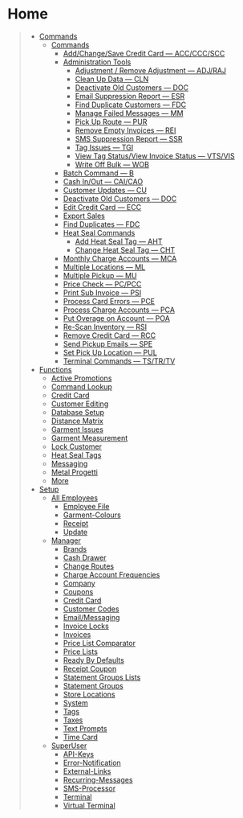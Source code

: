 # Home

> - [Commands](Documentation/Commands.md)
>     - [Commands](Documentation/Commands.md)
>         - [Add/Change/Save Credit Card — ACC/CCC/SCC](Documentation/Commands/Add%257CChange%257CSave-Credit-Card-—-ACC%257CCCC%257CSCC.md)
>         - [Administration Tools](Documentation/Commands/Administration-Tools.md)
>             - [Adjustment / Remove Adjustment — ADJ/RAJ](Documentation/Commands/Administration-Tools/Adjustment-%257C-Remove-Adjustment—-ADJ%257CRAJ.md)
>             - [Clean Up Data — CLN](Documentation/Commands/Administration-Tools/Clean-up-Data-—-CLN.md)
>             - [Deactivate Old Customers — DOC](Documentation/Commands/Administration-Tools/Deactivate-Old-Customers-—-DOC.md)
>             - [Email Suppression Report — ESR](Documentation/Commands/Administration-Tools/Email-Suppression-Report-—-ESR.md)
>             - [Find Duplicate Customers — FDC](Documentation/Commands/Administration-Tools/Find-Duplicate-Customers-—-FDC.md)
>             - [Manage Failed Messages — MM](Documentation/Commands/Administration-Tools/Manage-Failed-Messages-—-MM.md)
>             - [Pick Up Route — PUR](Documentation/Commands/Administration-Tools/Pick-Up-Route-—-PUR.md)
>             - [Remove Empty Invoices — REI](Documentation/Commands/Administration-Tools/Remove-Empty-Invoices-—-REI.md)
>             - [SMS Suppression Report — SSR](Documentation/Commands/Administration-Tools/SMS-Suppression-Report-—-SSR.md)
>             - [Tag Issues — TGI](Documentation/Commands/Administration-Tools/Tag-Issues-—-TGI.md)
>             - [View Tag Status/View Invoice Status — VTS/VIS](Documentation/Commands/Administration-Tools/View-Tag-Status-%257C-View-Invoice-Status-—-VTS%257CVIS.md)
>             - [Write Off Bulk — WOB](Documentation/Commands/Administration-Tools/Write-Off-Bulk-—-WOB.md)
>         - [Batch Command — B](Documentation/Commands/Batch-Payment-—-B.md)
>         - [Cash In/Out — CAI/CAO](Documentation/Commands/Cash-In%257COut-—-CAI%257CCAO.md)
>         - [Customer Updates — CU](Documentation/Commands/Customer-Updates-—-CU.md)
>         - [Deactivate Old Customers — DOC](Documentation/Commands/Deactivate-Old-Customers-—-DOC.md)
>         - [Edit Credit Card — ECC](Documentation/Commands/Edit-Credit-Card-—-ECC.md)
>         - [Export Sales](Commands/Export-Sales-—-EXP.md)
>         - [Find Duplicates — FDC](Documentation/Commands/Find-Duplicates-—-FDC.md)
>         - [Heat Seal Commands](Documentation/Commands/Heat-Seal-Commands.md)
>             - [Add Heat Seal Tag — AHT](Documentation/Commands/Heat-Seal-Commands/Add-Heat-Seal-Tag-—-AHT.md)
>             - [Change Heat Seal Tag — CHT](Documentation/Commands/Heat-Seal-Commands/Change-Heat-Seal-Tag-—-CHT.md)
>         - [Monthly Charge Accounts — MCA](Documentation/Commands/Monthly-Charge-Accounts-—-MCA.md)
>         - [Multiple Locations — ML](Documentation/Commands/Multiple-Locations-—-ML.md)
>         - [Multiple Pickup — MU](Documentation/Commands/Multiple-Pickup-—-MU.md)
>         - [Price Check — PC/PCC](Documentation/Commands/Price-Check-—-PC%257CPCC.md)
>         - [Print Sub Invoice — PSI](Documentation/Commands/Print-Sub-Invoice-—-PSI.md)
>         - [Process Card Errors — PCE](Documentation/Commands/Process-Card-Errors-—-PCE.md)
>         - [Process Charge Accounts — PCA](Documentation/Commands/Process-Charge-Accounts-—-PCA.md)
>         - [Put Overage on Account — POA](Documentation/Commands/Put-Overage-on-Account-—-PUL.md)
>         - [Re-Scan Inventory — RSI](Documentation/Commands/Re%252DScan-Inventory-—-RSI.md)
>         - [Remove Credit Card — RCC](Documentation/Commands/Remove-Credit-Card-—-RCC.md)
>         - [Send Pickup Emails — SPE](Documentation/Commands/Send-Pickup-Emails-—-SPE.md)
>         - [Set Pick Up Location — PUL](Documentation/Commands/Set-Pick-Up-Location-—-PUL.md)
>         - [Terminal Commands — TS/TR/TV](Documentation/Commands/Terminal-Commands-—-TS%257CTR%257CTV.md)
> - [Functions](Documentation/Functions.md)
>     - [Active Promotions](Documentation/Functions/Active-Promotions.md)
>     - [Command Lookup](Documentation/Functions/Command-Lookup.md)
>     - [Credit Card](Documentation/Functions/Credit-Card.md)
>     - [Customer Editing](Documentation/Functions/Customer-Editing.md)
>     - [Database Setup](Documentation/Functions/Database-Setup.md)
>     - [Distance Matrix](Documentation/Functions/Distance-Matrix.md)
>     - [Garment Issues](Documentation/Functions/Garment-Issues.md)
>     - [Garment Measurement](Documentation/Functions/Garment-Measurement.md)
>     - [Lock Customer](Documentation/Functions/Lock-Customer.md)
>     - [Heat Seal Tags](Documentation/Functions/Heat-Seal-Tags.md)
>     - [Messaging](Documentation/Functions/Messaging.md)
>     - [Metal Progetti](Documentation/Functions/Metal-Progetti.md)
>     - [More](Documentation/Functions/More.md)
> - [Setup](Documentation/Setup.md)
>     - [All Employees](Documentation/Setup/All-Employees.md)
>         - [Employee File](Documentation/Setup/All-Employees/Employee-File.md)
>         - [Garment-Colours](Documentation/Setup/All-Employees/Garment-Colours.md)
>         - [Receipt](Documentation/Setup/All-Employees/Receipt.md)
>         - [Update](Documentation/Setup/All-Employees//Update.md)
>     - [Manager](Documentation/Setup/Manager.md)
>         - [Brands](Documentation/Setup/Manager/Brands.md)
>         - [Cash Drawer](Documentation/Setup/Manager/Cash-Drawer.md)
>         - [Change Routes](Documentation/Setup/Manager/Change-Routes.md)
>         - [Charge Account Frequencies](Documentation/Setup/Manager/Charge-Account-Frequencies.md)
>         - [Company](Documentation/Setup/Manager/Company.md)
>         - [Coupons](Documentation/Setup/Manager/Coupons.md)
>         - [Credit Card](Documentation/Setup/Manager/Credit-Card.md)
>         - [Customer Codes](Documentation/Setup/Manager/Customer-Codes.md)
>         - [Email/Messaging](Documentation/Setup/Manager/Email%257CMessaging.md)
>         - [Invoice Locks](Documentation/Setup/Manager/Invoice-Locks.md)
>         - [Invoices](Documentation/Setup/Manager/Invoices.md)
>         - [Price List Comparator](Documentation/Setup/Manager/Price-List-Comparator.md)
>         - [Price Lists](Documentation/Setup/Manager/Price-Lists.md)
>         - [Ready By Defaults](Documentation/Setup/Manager/Ready-By-Defaults.md)
>         - [Receipt Coupon](Documentation/Setup/Manager/Receipt-Coupon.md)
>         - [Statement Groups Lists](Documentation/Setup/Manager/Statement-Groups-Lists.md)
>         - [Statement Groups](Documentation/Setup/Manager/Statement-Groups.md)
>         - [Store Locations](Documentation/Setup/Manager/Store-Locations.md)
>         - [System](Documentation/Setup/Manager/System.md)
>         - [Tags](Documentation/Setup/Manager/Tags.md)
>         - [Taxes](Documentation/Setup/Manager/Taxes.md)
>         - [Text Prompts](Documentation/Setup/Manager/Text-Prompts.md)
>         - [Time Card](Documentation/Setup/Manager/Time-Card.md)
>     - [SuperUser](Documentation/Setup/SuperUser.md)
>         - [API-Keys](Documentation/Setup/SuperUser/API-Keys.md)
>         - [Error-Notification](Documentation/Setup/SuperUser/Error-Notification.md)
>         - [External-Links](Documentation/Setup/SuperUser/External-Links.md)
>         - [Recurring-Messages](Documentation/Setup/SuperUser/Recurring-Messages.md)
>         - [SMS-Processor](Documentation/Setup/SuperUser/SMS-Processor.md)
>         - [Terminal](Documentation/Setup/SuperUser/Terminal.md)
>         - [Virtual Terminal](Documentation/Setup/SuperUser/Virtual-Terminal.md)  